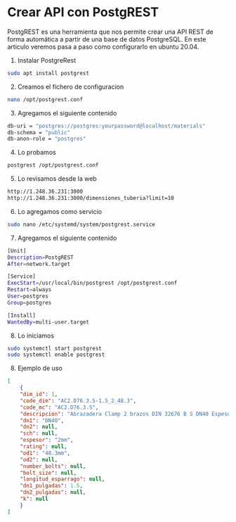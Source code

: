 # Crear API con PostgREST

PostgREST es una herramienta que nos permite crear una API REST de forma automática a partir de una base de datos PostgreSQL. En este articulo veremos pasa a paso como configurarlo en ubuntu 20.04.

1. Instalar PostgreRest

```bash
sudo apt install postgrest
```

2. Creamos el fichero de configuracion
```bash
nano /opt/postgrest.conf
```

3. Agregamos el siguiente contenido
```bash
db-uri = "postgres://postgres:yourpassword@localhost/materials"
db-schema = "public"
db-anon-role = "postgres"
```

4. Lo probamos
```bash
postgrest /opt/postgrest.conf
```

5. Lo revisamos desde la web
```bash
http://1.248.36.231:3000
http://1.248.36.231:3000/dimensiones_tuberia?limit=10
```

6. Lo agregamos como servicio
```bash
sudo nano /etc/systemd/system/postgrest.service
```

7. Agregamos el siguiente contenido
```bash
[Unit]
Description=PostgREST
After=network.target

[Service]
ExecStart=/usr/local/bin/postgrest /opt/postgrest.conf
Restart=always
User=postgres
Group=postgres

[Install]
WantedBy=multi-user.target
```

8. Lo iniciamos
```bash
sudo systemctl start postgrest
sudo systemctl enable postgrest
```


8. Ejemplo de uso
```json
[
    {
    "dim_id": 1,
    "code_dim": "AC2.D76.3.S-1.5_2_48.3",
    "code_mc": "AC2.D76.3.S",
    "descripcion": "Abrazadera Clamp 2 brazos DIN 32676 B S DN40 Espesor 2mm OD1 48.3mm",
    "dn1": "DN40",
    "dn2": null,
    "sch": null,
    "espesor": "2mm",
    "rating": null,
    "od1": "48.3mm",
    "od2": null,
    "number_bolts": null,
    "bolt_size": null,
    "longitud_esparrago": null,
    "dn1_pulgadas": 1.5,
    "dn2_pulgadas": null,
    "k": null
    }
]
```


